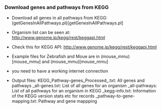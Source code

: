 ### Download genes and pathways from KEGG

* Download all genes in all pathways from KEGG: (getGenesInAllPathways.pl)[getGenesInAllPathways.pl]

* Organism list can be seen at: http://www.genome.jp/kegg/rest/keggapi.html

* Check this for KEGG API: http://www.genome.jp/kegg/rest/keggapi.html

* Example files for Zebrafish and Moue are in (mouse_mmu)[mouse_mmu] and (mouse_mmu)[mouse_mmu] 

* you need to have a working internet connection

* Output files:
  KEGG_Pathway-genes_Processed_<organism>.txt: All genes and pathways
  <organism>_all-genes.txt: List of all genes for an organism
  <organism>_all-pathways: List of all pathways for an organism in KEGG
  <organism>_kegg-info.txt: Information of the KEGG version stats etc for records
  <organism>_pathway-to-gene-mapping.txt: Pathway and gene mappping              




